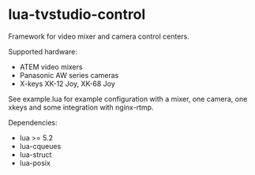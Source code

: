 lua-tvstudio-control
====================

Framework for video mixer and camera control centers.

Supported hardware:
 * ATEM video mixers
 * Panasonic AW series cameras
 * X-keys XK-12 Joy, XK-68 Joy

See example.lua for example configuration with a mixer,
one camera, one xkeys and some integration with nginx-rtmp.

Dependencies:
 * lua >= 5.2
 * lua-cqueues
 * lua-struct
 * lua-posix

